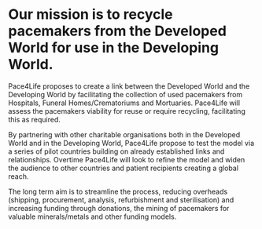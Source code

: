 # Our mission is to recycle pacemakers from the Developed World for use in the Developing World.

Pace4Life proposes to create a link between the Developed World and the Developing World by facilitating the collection of used pacemakers from Hospitals, Funeral Homes/Crematoriums and Mortuaries. Pace4Life will assess the pacemakers viability for reuse or require recycling, facilitating this as required.


By partnering with other charitable organisations both in the Developed World and in the Developing World, Pace4Life propose to test the model via a series of pilot countries building on already established links and relationships. Overtime Pace4Life will look to refine the model and widen the audience to other countries and patient recipients creating a global reach.


The long term aim is to streamline the process, reducing overheads (shipping, procurement, analysis, refurbishment and sterilisation) and increasing funding through donations, the mining of pacemakers for valuable minerals/metals and other funding models.